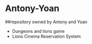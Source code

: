 # Antony-Yoan

##repository owned by Antony and Yoan

* Dungeons and lions game
* Lions Cinema Reservation System